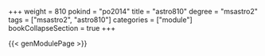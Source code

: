 +++
weight = 810
pokind = "po2014"
title = "astro810"
degree = "msastro2"
tags = ["msastro2", "astro810"]
categories = ["module"]
bookCollapseSection = true
+++

{{< genModulePage >}}
